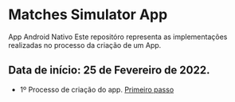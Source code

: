 # Matches Simulator App
App Android Nativo
Este repositóro representa as implementações realizadas no processo da criação de um App.
## Data de início: 25 de Fevereiro de 2022.
* 1º Processo de criação do app. [Primeiro passo](https://github.com/Cleber-Woheriton/matches-simulator-app/tree/release/1_processo)
